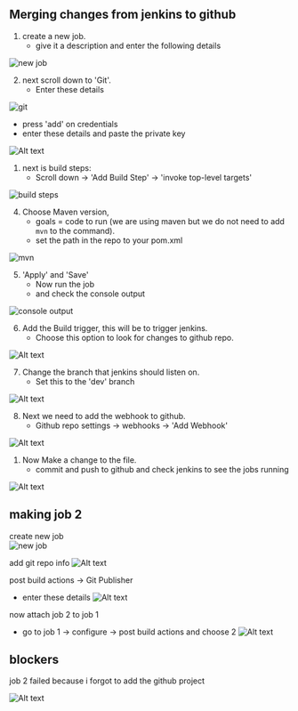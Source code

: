 ## Merging changes from jenkins to github

1. create a new job.
    - give it a description and enter the following details

![new job](<Screenshot 2024-01-10 113401.png>)

2. next scroll down to 'Git'.
    - Enter these details
   

![git](<Screenshot 2024-01-10 112125.png>)

   - press 'add' on credentials
   - enter these details and paste the private key
  
![Alt text](<Screenshot 2024-01-10 120406.png>)


1. next is build steps:
    - Scroll down -> 'Add Build Step' -> 'invoke top-level targets'

![build steps](<Screenshot 2024-01-10 105253.png>)

4. Choose Maven version,
    - goals = code to run (we are using maven but we do not need to add `mvn` to the command).
    - set the path in the repo to your pom.xml

![mvn](<Screenshot 2024-01-10 105740.png>)

5. 'Apply' and 'Save'
    - Now run the job
    - and check the console output 
  
![console output](<Screenshot 2024-01-10 115530.png>)


6. Add the Build trigger, this will be to trigger jenkins.
   - Choose this option to look for changes to github repo.
  
![Alt text](<Screenshot 2024-01-10 120644.png>)

7. Change the branch that jenkins should listen on.
   - Set this to the 'dev' branch

![Alt text](<Screenshot 2024-01-10 120810.png>)

8. Next we need to add the webhook to github.
   - Github repo settings -> webhooks -> 'Add Webhook'

![Alt text](<Screenshot 2024-01-10 121224.png>)



1.  Now Make a change to the file.
    - commit and push to github and check jenkins to see the jobs running

![Alt text](<Screenshot 2024-01-10 143254.png>)

## making job 2

 create new job<br>
![new job](<Screenshot 2024-01-10 113401.png>)

 add git repo info
![Alt text](<../Screenshots/Job 2/Screenshot 2024-01-10 151444.png>)

 post build actions -> Git Publisher 
   - enter these details
![Alt text](<../Screenshots/Job 2/Screenshot 2024-01-10 151615.png>)
 
 now attach job 2 to job 1
   - go to job 1 -> configure -> post build actions and choose 2
![Alt text](<../Screenshots/Job 2/Screenshot 2024-01-10 151057.png>)


## blockers

job 2 failed because i forgot to add the github project

![Alt text](<../Screenshots/Job 2/Screenshot 2024-01-10 153208.png>)